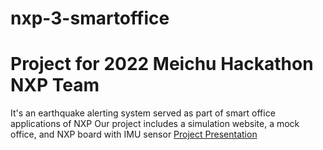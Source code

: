# nxp-3-smartoffice
# Project for 2022 Meichu Hackathon NXP Team

It's an earthquake alerting system served as part of smart office applications of NXP
Our project includes a simulation website, a mock office, and NXP board with IMU sensor
[Project Presentation](earthquake_detection_nxp.pdf)
